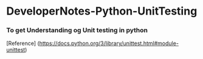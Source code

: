 # DeveloperNotes-Python-UnitTesting
### To get Understanding og Unit testing in python
[Reference] (https://docs.python.org/3/library/unittest.html#module-unittest)
